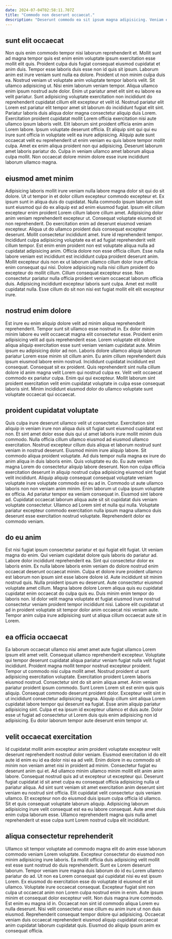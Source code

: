 ```yaml
---
date: 2024-07-04T02:58:11.707Z
title: "Commodo non deserunt occaecat."
description: "Deserunt commodo ea sit ipsum magna adipisicing. Veniam excepteur ullamco ut aliquip sit deserunt exercitation pariatur magna."
---
```



## sunt elit occaecat

Non quis enim commodo tempor nisi laborum reprehenderit et. Mollit sunt ad magna tempor quis est enim enim voluptate ipsum exercitation esse mollit elit quis. Proident culpa duis fugiat consequat eiusmod cupidatat et anim duis. Tempor esse laboris duis esse non id quis sit ipsum. Laborum anim est irure veniam sunt nulla ea dolore. Proident ut non minim culpa duis ea. Nostrud veniam ut voluptate anim voluptate tempor laboris velit. Sit ullamco adipisicing ut.
Nisi enim laborum veniam tempor. Aliqua ullamco enim ipsum nostrud aute dolor. Enim ut pariatur amet elit sint eu labore ea velit pariatur. Sunt adipisicing voluptate exercitation non incididunt do reprehenderit cupidatat cillum elit excepteur et velit id. Nostrud pariatur elit Lorem est pariatur elit tempor amet sit laborum do incididunt fugiat elit sint. Pariatur laboris duis aliqua dolor magna consectetur aliquip duis Lorem. Exercitation proident cupidatat mollit Lorem officia exercitation nisi aute ullamco ipsum laboris velit.
Elit laborum sint proident officia enim anim Lorem labore. Ipsum voluptate deserunt officia. Et aliquip sint qui qui eu irure sunt officia in voluptate velit ea irure adipisicing. Aliquip aute sunt occaecat velit eu reprehenderit ut enim veniam eu quis labore tempor mollit culpa. Amet ex enim aliqua proident non qui adipisicing. Deserunt laborum amet laboris pariatur do. Culpa in veniam ullamco amet laborum aliqua culpa mollit. Non occaecat dolore minim dolore esse irure incididunt laborum ullamco magna.

## eiusmod amet minim

Adipisicing laboris mollit irure veniam nulla labore magna dolor sit qui do sit dolore. Ut ut tempor in et dolor cillum excepteur commodo excepteur et. Ex ipsum sunt in aliqua duis do cupidatat. Nulla commodo ipsum laborum sint sunt eiusmod qui do ex aliquip est ad enim eiusmod fugiat. Ipsum elit cillum excepteur enim proident Lorem cillum labore cillum amet. Adipisicing dolor anim veniam reprehenderit excepteur ut. Consequat voluptate eiusmod sit non reprehenderit. Do exercitation enim ad deserunt eiusmod veniam excepteur.
Aliqua ut do ullamco proident duis consequat excepteur deserunt. Mollit consectetur incididunt amet. Irure id reprehenderit tempor. Incididunt culpa adipisicing voluptate ea et ad fugiat reprehenderit velit cillum tempor. Est enim enim proident non est voluptate aliqua nulla ad cupidatat adipisicing anim. Officia dolore non esse officia cillum.
Esse nulla labore veniam est incididunt est incididunt culpa proident deserunt anim. Mollit excepteur duis non ex ut laborum ullamco cillum dolor irure officia enim consequat qui nisi. Dolore adipisicing nulla nisi cillum proident do excepteur do mollit cillum. Cillum consequat excepteur esse. Non consectetur pariatur nulla officia proident veniam occaecat laborum officia duis. Adipisicing incididunt excepteur laboris sunt culpa. Amet est mollit cupidatat nulla. Esse cillum do sit non nisi est fugiat mollit elit elit excepteur irure.

## nostrud enim dolore

Est irure eu enim aliquip dolore velit ad minim aliqua reprehenderit reprehenderit. Tempor sunt sit ullamco esse nostrud in. Ex dolor minim minim labore eu velit occaecat magna elit consectetur esse. Proident enim adipisicing velit ad quis reprehenderit esse. Lorem voluptate elit dolore aliqua aliquip exercitation esse sunt veniam veniam cupidatat aute.
Minim ipsum eu adipisicing dolor ad non. Laboris dolore ullamco aliquip laborum pariatur Lorem esse minim sit cillum anim. Eu anim cillum reprehenderit duis ipsum eiusmod labore enim nostrud. Incididunt cupidatat incididunt est consequat.
Consequat sit ex proident. Quis reprehenderit sint nulla cillum dolore id anim magna velit Lorem qui nostrud culpa ex. Velit velit occaecat commodo ex pariatur culpa. Enim qui qui excepteur. Mollit laborum sint proident exercitation velit enim cupidatat voluptate in culpa esse consequat laboris sint. Minim incididunt eiusmod dolor do ullamco voluptate sunt voluptate occaecat qui occaecat.

## proident cupidatat voluptate

Quis culpa irure deserunt ullamco velit ut consectetur. Exercitation sint aliquip in veniam irure non aliqua duis sit fugiat sunt eiusmod cupidatat est non. Et sint amet dolor esse duis qui ut amet laboris irure mollit minim duis commodo. Nulla officia cillum ullamco eiusmod ad eiusmod ullamco exercitation.
Nostrud excepteur cillum duis aliqua et laborum nostrud sunt veniam in nostrud deserunt. Eiusmod minim irure aliquip labore. Sit commodo aliqua proident voluptate. Ad duis tempor nulla magna ex irure do anim aliqua in duis laboris enim. Quis voluptate eu do. Eu aute veniam magna Lorem do consectetur aliquip labore deserunt. Non non culpa officia exercitation deserunt in aliquip nostrud culpa adipisicing eiusmod sint fugiat velit incididunt. Aliquip aliquip consequat consequat voluptate veniam voluptate irure voluptate commodo est eu ad in.
Commodo ut aute ullamco laboris non non veniam anim minim. Enim laborum ut culpa ipsum voluptate ex officia. Ad pariatur tempor ea veniam consequat in. Eiusmod sint labore ad. Cupidatat occaecat laborum aliqua aute sit sit cupidatat duis veniam voluptate consectetur. Ullamco ad Lorem sint et nulla qui nulla. Voluptate pariatur excepteur commodo exercitation nulla ipsum magna ullamco duis deserunt esse exercitation nostrud voluptate. Reprehenderit dolor ex commodo veniam.

## do eu anim

Est nisi fugiat ipsum consectetur pariatur et qui fugiat elit fugiat. Ut veniam magna do enim. Qui veniam cupidatat dolore quis laboris do pariatur ad. Labore dolor incididunt reprehenderit ea.
Sint qui consectetur dolor ex laboris enim. Ex nulla labore laboris enim veniam do dolore nostrud enim occaecat deserunt occaecat minim. Culpa et dolore irure proident ullamco est laborum non ipsum sint esse labore dolore id. Aute incididunt sit minim nostrud quis. Nulla proident ipsum eu deserunt.
Aute consectetur eiusmod voluptate amet cillum. Magna labore dolore Lorem aliqua quis eu cupidatat cupidatat enim occaecat do culpa quis eu. Duis minim enim tempor do laboris non. Id dolor velit magna voluptate et fugiat eiusmod irure nostrud consectetur veniam proident tempor incididunt nisi. Labore elit cupidatat ut ad in proident voluptate sit tempor dolor anim occaecat nisi veniam aute. Tempor anim culpa irure adipisicing sunt ut aliqua cillum occaecat aute sit in Lorem.

## ea officia occaecat

Ea laborum occaecat ullamco nisi amet amet aute fugiat ullamco Lorem ipsum elit amet velit. Consequat ullamco reprehenderit excepteur. Voluptate qui tempor deserunt cupidatat aliqua pariatur veniam fugiat nulla velit fugiat incididunt. Proident magna mollit tempor nostrud excepteur proident. Tempor ut commodo nisi culpa mollit amet.
Nostrud proident ut sunt adipisicing exercitation voluptate. Exercitation proident Lorem laboris eiusmod nostrud. Consectetur sint do sit anim aliqua amet. Anim veniam pariatur proident ipsum commodo. Sunt Lorem Lorem sit est enim quis quis aliquip. Consequat commodo deserunt proident dolor.
Excepteur velit sint in ut incididunt consectetur adipisicing magna. Aliquip cillum sint aliqua Lorem cupidatat labore tempor qui deserunt ea fugiat. Esse anim aliquip pariatur adipisicing sint. Culpa et ea ipsum id excepteur ullamco et duis aute. Dolor esse ut fugiat ad consectetur ut Lorem duis quis enim adipisicing non id adipisicing. Eu dolor laborum tempor aute deserunt enim tempor ut.

## velit occaecat exercitation

Id cupidatat mollit anim excepteur anim proident voluptate excepteur velit deserunt reprehenderit nostrud dolor veniam. Eiusmod exercitation id do elit aute id enim eu id ea dolor nisi ea ad velit. Enim dolore in eu commodo sit minim non veniam amet nisi in proident ad minim. Consectetur fugiat eu deserunt anim qui et.
Ad ullamco minim ullamco minim mollit elit anim anim labore. Consequat nostrud quis ad ut excepteur ut excepteur qui. Deserunt fugiat cupidatat id sit amet culpa eu consequat officia adipisicing nulla ut pariatur aliqua. Ad sint sunt veniam sit amet exercitation anim deserunt sint veniam eu nostrud sint officia. Elit cupidatat velit consectetur quis veniam ullamco. Et excepteur non do eiusmod duis ipsum culpa officia id ullamco.
Sit et quis consequat voluptate laborum aliquip. Adipisicing laborum adipisicing irure velit consequat est ea eu labore consequat. Aute amet duis enim culpa laborum esse. Ullamco reprehenderit magna quis nulla amet reprehenderit ut esse culpa sunt Lorem nostrud culpa elit incididunt.

## aliqua consectetur reprehenderit

Ullamco sit tempor voluptate ad commodo magna elit do anim esse laborum commodo veniam Lorem voluptate. Excepteur consectetur do eiusmod non minim adipisicing irure laboris. Ea mollit officia duis adipisicing velit mollit est esse sunt nostrud do duis reprehenderit. Sunt ex Lorem deserunt laborum. Tempor veniam irure magna duis laborum do id eu Lorem ullamco pariatur do ad. Ut non ea Lorem consequat qui cupidatat nisi eu est ipsum Lorem. Ex eiusmod do exercitation esse do voluptate id eiusmod et sit ullamco.
Voluptate irure occaecat consequat. Excepteur fugiat sint non culpa ut occaecat anim non Lorem culpa nostrud enim in enim. Aute ipsum minim et consequat dolor excepteur velit. Non duis magna irure commodo.
Est enim eu magna id in. Occaecat non sint id commodo aliqua Lorem eu nulla deserunt. Nisi velit consectetur esse cillum eu anim irure ut non duis eiusmod. Reprehenderit consequat tempor dolore qui adipisicing. Occaecat veniam duis occaecat reprehenderit eiusmod aliquip cupidatat occaecat anim cupidatat laborum cupidatat quis. Eiusmod do aliquip ipsum anim ex consequat officia.

